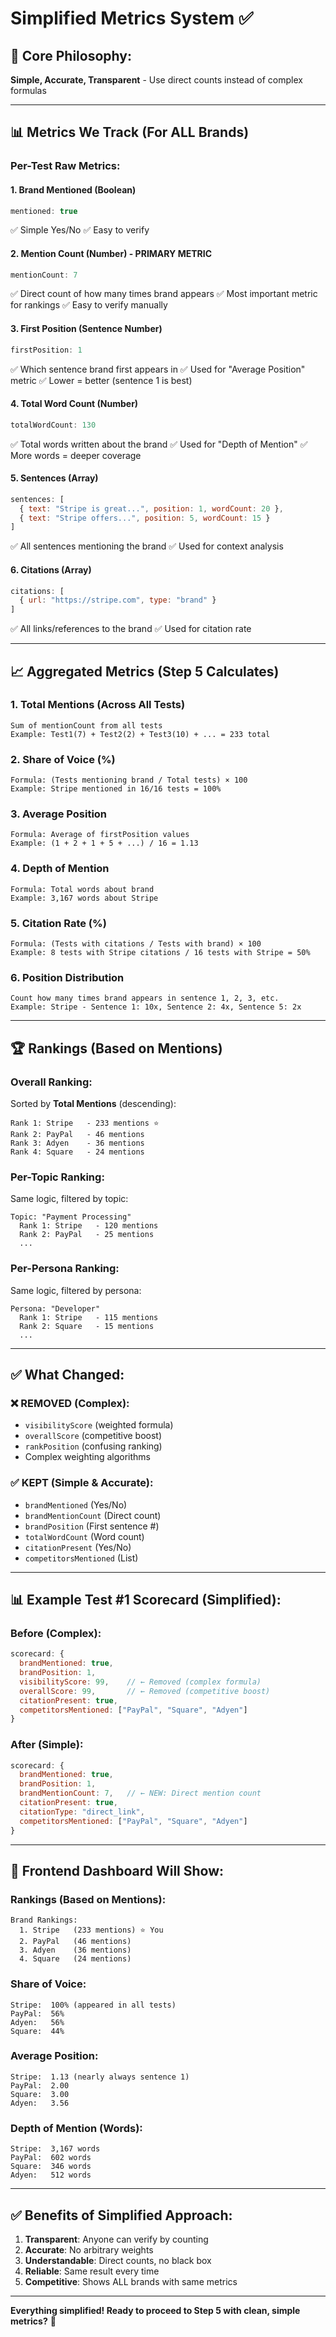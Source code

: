 # Simplified Metrics System ✅

## 🎯 **Core Philosophy:**
**Simple, Accurate, Transparent** - Use direct counts instead of complex formulas

---

## 📊 **Metrics We Track (For ALL Brands)**

### **Per-Test Raw Metrics:**

#### **1. Brand Mentioned** (Boolean)
```javascript
mentioned: true
```
✅ Simple Yes/No
✅ Easy to verify

#### **2. Mention Count** (Number) - PRIMARY METRIC
```javascript
mentionCount: 7
```
✅ Direct count of how many times brand appears
✅ Most important metric for rankings
✅ Easy to verify manually

#### **3. First Position** (Sentence Number)
```javascript
firstPosition: 1
```
✅ Which sentence brand first appears in
✅ Used for "Average Position" metric
✅ Lower = better (sentence 1 is best)

#### **4. Total Word Count** (Number)
```javascript
totalWordCount: 130
```
✅ Total words written about the brand
✅ Used for "Depth of Mention"
✅ More words = deeper coverage

#### **5. Sentences** (Array)
```javascript
sentences: [
  { text: "Stripe is great...", position: 1, wordCount: 20 },
  { text: "Stripe offers...", position: 5, wordCount: 15 }
]
```
✅ All sentences mentioning the brand
✅ Used for context analysis

#### **6. Citations** (Array)
```javascript
citations: [
  { url: "https://stripe.com", type: "brand" }
]
```
✅ All links/references to the brand
✅ Used for citation rate

---

## 📈 **Aggregated Metrics (Step 5 Calculates)**

### **1. Total Mentions** (Across All Tests)
```
Sum of mentionCount from all tests
Example: Test1(7) + Test2(2) + Test3(10) + ... = 233 total
```

### **2. Share of Voice** (%)
```
Formula: (Tests mentioning brand / Total tests) × 100
Example: Stripe mentioned in 16/16 tests = 100%
```

### **3. Average Position**
```
Formula: Average of firstPosition values
Example: (1 + 2 + 1 + 5 + ...) / 16 = 1.13
```

### **4. Depth of Mention** 
```
Formula: Total words about brand
Example: 3,167 words about Stripe
```

### **5. Citation Rate** (%)
```
Formula: (Tests with citations / Tests with brand) × 100
Example: 8 tests with Stripe citations / 16 tests with Stripe = 50%
```

### **6. Position Distribution**
```
Count how many times brand appears in sentence 1, 2, 3, etc.
Example: Stripe - Sentence 1: 10x, Sentence 2: 4x, Sentence 5: 2x
```

---

## 🏆 **Rankings (Based on Mentions)**

### **Overall Ranking:**
Sorted by **Total Mentions** (descending):
```
Rank 1: Stripe   - 233 mentions ⭐
Rank 2: PayPal   - 46 mentions
Rank 3: Adyen    - 36 mentions
Rank 4: Square   - 24 mentions
```

### **Per-Topic Ranking:**
Same logic, filtered by topic:
```
Topic: "Payment Processing"
  Rank 1: Stripe   - 120 mentions
  Rank 2: PayPal   - 25 mentions
  ...
```

### **Per-Persona Ranking:**
Same logic, filtered by persona:
```
Persona: "Developer"
  Rank 1: Stripe   - 115 mentions
  Rank 2: Square   - 15 mentions
  ...
```

---

## ✅ **What Changed:**

### ❌ **REMOVED (Complex):**
- `visibilityScore` (weighted formula)
- `overallScore` (competitive boost)
- `rankPosition` (confusing ranking)
- Complex weighting algorithms

### ✅ **KEPT (Simple & Accurate):**
- `brandMentioned` (Yes/No)
- `brandMentionCount` (Direct count)
- `brandPosition` (First sentence #)
- `totalWordCount` (Word count)
- `citationPresent` (Yes/No)
- `competitorsMentioned` (List)

---

## 📊 **Example Test #1 Scorecard (Simplified):**

### **Before (Complex):**
```javascript
scorecard: {
  brandMentioned: true,
  brandPosition: 1,
  visibilityScore: 99,    // ← Removed (complex formula)
  overallScore: 99,       // ← Removed (competitive boost)
  citationPresent: true,
  competitorsMentioned: ["PayPal", "Square", "Adyen"]
}
```

### **After (Simple):**
```javascript
scorecard: {
  brandMentioned: true,
  brandPosition: 1,
  brandMentionCount: 7,   // ← NEW: Direct mention count
  citationPresent: true,
  citationType: "direct_link",
  competitorsMentioned: ["PayPal", "Square", "Adyen"]
}
```

---

## 🎨 **Frontend Dashboard Will Show:**

### **Rankings (Based on Mentions):**
```
Brand Rankings:
  1. Stripe   (233 mentions) ⭐ You
  2. PayPal   (46 mentions)
  3. Adyen    (36 mentions)
  4. Square   (24 mentions)
```

### **Share of Voice:**
```
Stripe:  100% (appeared in all tests)
PayPal:  56%
Adyen:   56%
Square:  44%
```

### **Average Position:**
```
Stripe:  1.13 (nearly always sentence 1)
PayPal:  2.00
Square:  3.00
Adyen:   3.56
```

### **Depth of Mention (Words):**
```
Stripe:  3,167 words
PayPal:  602 words
Square:  346 words
Adyen:   512 words
```

---

## ✅ **Benefits of Simplified Approach:**

1. **Transparent**: Anyone can verify by counting
2. **Accurate**: No arbitrary weights
3. **Understandable**: Direct counts, no black box
4. **Reliable**: Same result every time
5. **Competitive**: Shows ALL brands with same metrics

---

**Everything simplified! Ready to proceed to Step 5 with clean, simple metrics?** 🚀


